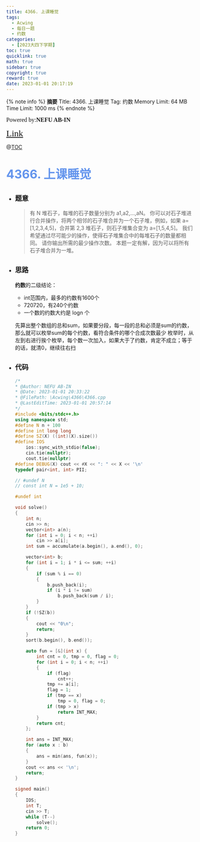 ```yaml
---
title: 4366. 上课睡觉
tags:
  - Acwing
  - 每日一题
  - 约数
categories:
  - [2023大四下学期]
toc: true
quicklink: true
math: true
sidebar: true
copyright: true
reward: true
date: 2023-01-01 20:17:19
---
```



{% note info %}
**摘要**
Title: 4366. 上课睡觉
Tag: 约数
Memory Limit: 64 MB
Time Limit: 1000 ms
{% endnote %}
<!-- more -->

<font size=3 face=楷体>Powered by:**NEFU AB-IN**</font>

<font color=#FFA500 size=5 face=楷体>[Link](https://www.acwing.com/problem/content/description/4369/)</font>

@[TOC](文章目录)

# <font color=#6495ED size=6>4366. 上课睡觉</font>

* ## <font size=4 face=粗体>题意</font>

  >有 N 堆石子，每堆的石子数量分别为 a1,a2,…,aN。
  >你可以对石子堆进行合并操作，将两个相邻的石子堆合并为一个石子堆，例如，如果 a=[1,2,3,4,5]，合并第 2,3 堆石子，则石子堆集合变为 a=[1,5,4,5]。
  >我们希望通过尽可能少的操作，使得石子堆集合中的每堆石子的数量都相同。
  >请你输出所需的最少操作次数。
  >本题一定有解，因为可以将所有石子堆合并为一堆。

* ## <font size=4 face=粗体>思路</font>

  **约数**的二级结论：
   * int范围内，最多的约数有1600个
   * 720720，有240个约数
   * 一个数的约数大约是 logn 个
  
  先算出整个数组的总和sum，如果要分段，每一段的总和必须是sum的约数，那么就可以枚举sum的每个约数，看符合条件的哪个合成次数最少
  枚举时，从左到右进行挨个枚举，每个数一次加入，如果大于了约数，肯定不成立；等于的话，就清0，继续往右扫

* ## <font size=4 face=粗体>代码</font>

  ```cpp
  /*
  * @Author: NEFU AB-IN
  * @Date: 2023-01-01 20:33:22
  * @FilePath: \Acwing\4366\4366.cpp
  * @LastEditTime: 2023-01-01 20:57:14
  */
  #include <bits/stdc++.h>
  using namespace std;
  #define N n + 100
  #define int long long
  #define SZ(X) ((int)(X).size())
  #define IOS                                                                                                            \
      ios::sync_with_stdio(false);                                                                                       \
      cin.tie(nullptr);                                                                                                  \
      cout.tie(nullptr)
  #define DEBUG(X) cout << #X << ": " << X << '\n'
  typedef pair<int, int> PII;

  // #undef N
  // const int N = 1e5 + 10;

  #undef int

  void solve()
  {
      int n;
      cin >> n;
      vector<int> a(n);
      for (int i = 0; i < n; ++i)
          cin >> a[i];
      int sum = accumulate(a.begin(), a.end(), 0);

      vector<int> b;
      for (int i = 1; i * i <= sum; ++i)
      {
          if (sum % i == 0)
          {
              b.push_back(i);
              if (i * i != sum)
                  b.push_back(sum / i);
          }
      }
      if (!SZ(b))
      {
          cout << "0\n";
          return;
      }
      sort(b.begin(), b.end());

      auto fun = [&](int x) {
          int cnt = 0, tmp = 0, flag = 0;
          for (int i = 0; i < n; ++i)
          {
              if (flag)
                  cnt++;
              tmp += a[i];
              flag = 1;
              if (tmp == x)
                  tmp = 0, flag = 0;
              if (tmp > x)
                  return INT_MAX;
          }
          return cnt;
      };

      int ans = INT_MAX;
      for (auto x : b)
      {
          ans = min(ans, fun(x));
      }
      cout << ans << '\n';
      return;
  }

  signed main()
  {
      IOS;
      int T;
      cin >> T;
      while (T--)
          solve();
      return 0;
  }
  ```